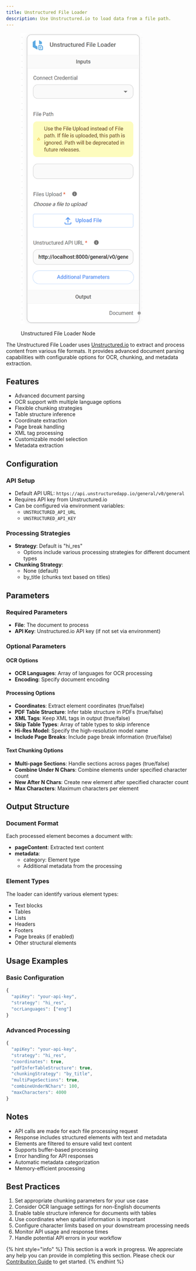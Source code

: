 ```yaml
---
title: Unstructured File Loader
description: Use Unstructured.io to load data from a file path.
---
```



<figure><img src="/assets/image (90).png" alt="" width="332"><figcaption><p>Unstructured File Loader Node</p></figcaption></figure>

The Unstructured File Loader uses [Unstructured.io](https://unstructured.io) to extract and process content from various file formats. It provides advanced document parsing capabilities with configurable options for OCR, chunking, and metadata extraction.

## Features
- Advanced document parsing
- OCR support with multiple language options
- Flexible chunking strategies
- Table structure inference
- Coordinate extraction
- Page break handling
- XML tag processing
- Customizable model selection
- Metadata extraction

## Configuration

### API Setup
- Default API URL: `https://api.unstructuredapp.io/general/v0/general`
- Requires API key from Unstructured.io
- Can be configured via environment variables:
  - `UNSTRUCTURED_API_URL`
  - `UNSTRUCTURED_API_KEY`

### Processing Strategies
- **Strategy**: Default is "hi_res"
  - Options include various processing strategies for different document types
- **Chunking Strategy**:
  - None (default)
  - by_title (chunks text based on titles)

## Parameters

### Required Parameters
- **File**: The document to process
- **API Key**: Unstructured.io API key (if not set via environment)

### Optional Parameters

#### OCR Options
- **OCR Languages**: Array of languages for OCR processing
- **Encoding**: Specify document encoding

#### Processing Options
- **Coordinates**: Extract element coordinates (true/false)
- **PDF Table Structure**: Infer table structure in PDFs (true/false)
- **XML Tags**: Keep XML tags in output (true/false)
- **Skip Table Types**: Array of table types to skip inference
- **Hi-Res Model**: Specify the high-resolution model name
- **Include Page Breaks**: Include page break information (true/false)

#### Text Chunking Options
- **Multi-page Sections**: Handle sections across pages (true/false)
- **Combine Under N Chars**: Combine elements under specified character count
- **New After N Chars**: Create new element after specified character count
- **Max Characters**: Maximum characters per element

## Output Structure

### Document Format
Each processed element becomes a document with:
- **pageContent**: Extracted text content
- **metadata**: 
  - category: Element type
  - Additional metadata from the processing

### Element Types
The loader can identify various element types:
- Text blocks
- Tables
- Lists
- Headers
- Footers
- Page breaks (if enabled)
- Other structural elements

## Usage Examples

### Basic Configuration
```typescript
{
  "apiKey": "your-api-key",
  "strategy": "hi_res",
  "ocrLanguages": ["eng"]
}
```

### Advanced Processing
```typescript
{
  "apiKey": "your-api-key",
  "strategy": "hi_res",
  "coordinates": true,
  "pdfInferTableStructure": true,
  "chunkingStrategy": "by_title",
  "multiPageSections": true,
  "combineUnderNChars": 100,
  "maxCharacters": 4000
}
```

## Notes
- API calls are made for each file processing request
- Response includes structured elements with text and metadata
- Elements are filtered to ensure valid text content
- Supports buffer-based processing
- Error handling for API responses
- Automatic metadata categorization
- Memory-efficient processing

## Best Practices
1. Set appropriate chunking parameters for your use case
2. Consider OCR language settings for non-English documents
3. Enable table structure inference for documents with tables
4. Use coordinates when spatial information is important
5. Configure character limits based on your downstream processing needs
6. Monitor API usage and response times
7. Handle potential API errors in your workflow

{% hint style="info" %}
This section is a work in progress. We appreciate any help you can provide in completing this section. Please check our [Contribution Guide](broken-reference) to get started.
{% endhint %}
